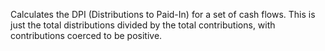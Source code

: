 Calculates the DPI (Distributions to Paid-In) for a set of cash flows. This is
just the total distributions divided by the total contributions, with
contributions coerced to be positive.
